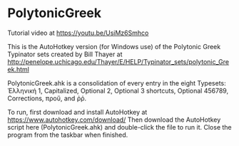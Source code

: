# PolytonicGreek
Tutorial video at https://youtu.be/UsiMz6Smhco

This is the AutoHotkey version (for Windows use) of the Polytonic Greek Typinator sets created by Bill Thayer at http://penelope.uchicago.edu/Thayer/E/HELP/Typinator_sets/polytonic_Greek.html

PolytonicGreek.ahk is a consolidation of every entry in the eight Typesets: Ἑλληνική 1, Capitalized, Optional 2, Optional 3 shortcuts, Optional 456789, Corrections, προὔ, and ῤῥ.

To run, first download and install AutoHotkey at https://www.autohotkey.com/download/
Then download the AutoHotkey script here (PolytonicGreek.ahk) and double-click the file to run it. Close the program from the taskbar when finished.
